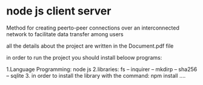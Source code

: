 # node js client server

Method for creating peerto-peer connections over an interconnected  network to facilitate data transfer among users

all the details about the project are written in the Document.pdf file

in order to run the project you should install beloow programs:

1.Language Programming: node js 2.libraries: fs – inquirer – mkdirp – sha256 – sqlite
3. in order to install the library with the command: npm install ....
